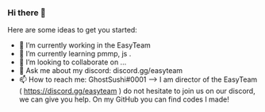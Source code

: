 ### Hi there 👋
Here are some ideas to get you started:

- 🔭 I’m currently working in the EasyTeam
- 🌱 I’m currently learning pmmp, js .
- 👯 I’m looking to collaborate on ...
- 💬 Ask me about my discord: discord.gg/easyteam
- 📫 How to reach me: GhostSushi#0001
--> I am director of the EasyTeam ( https://discord.gg/easyteam ) do not hesitate to join us on our discord, we can give you help. On my GitHub you can find codes I made!
